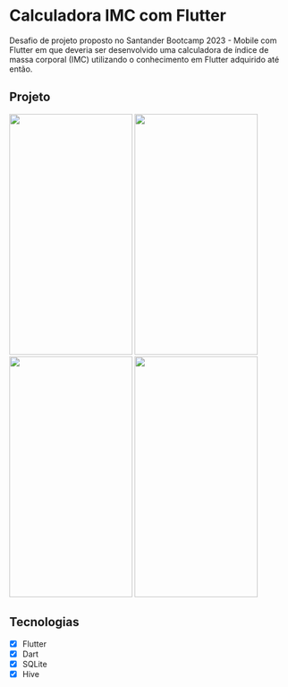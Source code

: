 # Calculadora IMC com Flutter

Desafio de projeto proposto no Santander Bootcamp 2023 - Mobile com Flutter em que deveria ser desenvolvido uma calculadora de índice de massa corporal (IMC) utilizando o conhecimento em Flutter adquirido até então.

## Projeto

<img src="https://github.com/DiegoBernardes95/calculadora_imc_com_flutter/assets/113109526/723df56e-be8a-4aa9-964d-04cec745ca0e" height=430 width=220/>
<img src="https://github.com/DiegoBernardes95/calculadora_imc_com_flutter/assets/113109526/73e0ac1f-e53d-4906-886b-3673abac33f5" height=430 width=220/>
<img src="https://github.com/DiegoBernardes95/calculadora_imc_com_flutter/assets/113109526/94b1e536-dd0d-43ad-81b7-fece1c9a9680" height=430 width=220/>
<img src="https://github.com/DiegoBernardes95/calculadora_imc_com_flutter/assets/113109526/d20e3e29-f987-4240-8636-652969a7fb1e" height=430 width=220/>

## Tecnologias

- [x] Flutter
- [x] Dart
- [x] SQLite
- [x] Hive  
